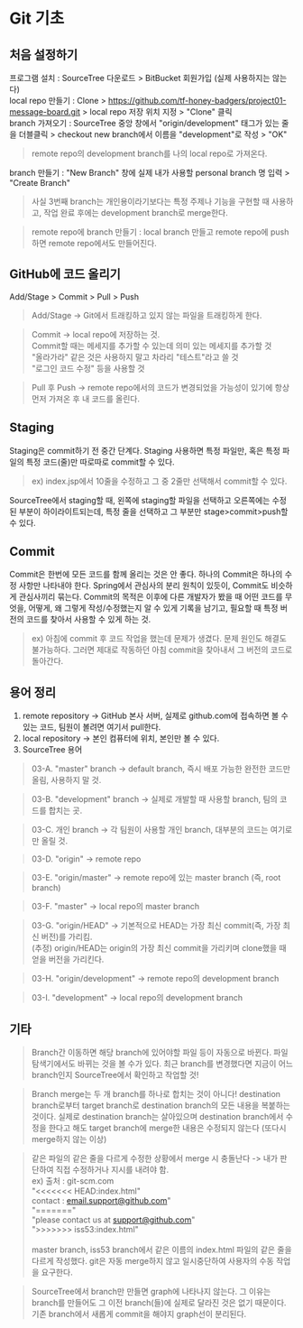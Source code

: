 # Git 기초

## 처음 설정하기
프로그램 설치 : SourceTree 다운로드 > BitBucket 회원가입 (실제 사용하지는 않는다) <br/>
local repo 만들기 : Clone > https://github.com/tf-honey-badgers/project01-message-board.git > local repo 저장 위치 지정 > "Clone" 클릭 <br/>
branch 가져오기 : SourceTree 중앙 창에서 "origin/development" 태그가 있는 줄을 더블클릭 > checkout new branch에서 이름을 "development"로 작성 > "OK" <br/>
> remote repo의 development branch를 나의 local repo로 가져온다. <br/>

branch 만들기 : "New Branch" 창에 실제 내가 사용할 personal branch 명 입력 > "Create Branch" <br/>
> 사실 3번째 branch는 개인용이라기보다는 특정 주제나 기능을 구현할 때 사용하고, 작업 완료 후에는 development branch로 merge한다. <br/>

> remote repo에 branch 만들기 : local branch 만들고 remote repo에 push하면 remote repo에서도 만들어진다.

## GitHub에 코드 올리기
Add/Stage > Commit > Pull > Push <br/>
> Add/Stage -> Git에서 트래킹하고 있지 않는 파일을 트래킹하게 한다. <br/>

> Commit -> local repo에 저장하는 것. <br/>
> Commit할 때는 메세지를 추가할 수 있는데 의미 있는 메세지를 추가할 것 <br/>
> "올라가라" 같은 것은 사용하지 말고 차라리 "테스트"라고 쓸 것 <br/>
> "로그인 코드 수정" 등을 사용할 것 <br/>

> Pull 후 Push -> remote repo에서의 코드가 변경되었을 가능성이 있기에 항상 먼저 가져온 후 내 코드를 올린다. <br/>

## Staging
Staging은 commit하기 전 중간 단계다.
Staging 사용하면 특정 파일만, 혹은 특정 파일의 특정 코드(줄)만 따로따로 commit할 수 있다.
> ex) index.jsp에서 10줄을 수정하고 그 중 2줄만 선택해서 commit할 수 있다.

SourceTree에서 staging할 때, 왼쪽에 staging할 파일을 선택하고 오른쪽에는 수정된 부분이 하이라이트되는데, 특정 줄을 선택하고 그 부분만 stage>commit>push할 수 있다.

## Commit
Commit은 한번에 모든 코드를 함께 올리는 것은 안 좋다. 하나의 Commit은 하나의 수정 사항만 나타내야 한다.
Spring에서 관심사의 분리 원칙이 있듯이, Commit도 비슷하게 관심사끼리 묶는다.
Commit의 목적은 이후에 다른 개발자가 봤을 때 어떤 코드를 무엇을, 어떻게, 왜 그렇게 작성/수정했는지 알 수 있게 기록을 남기고, 필요할 때 특정 버전의 코드를 찾아서 사용할 수 있게 하는 것.
> ex) 아침에 commit 후 코드 작업을 했는데 문제가 생겼다. 문제 원인도 해결도 불가능하다. 그러면 제대로 작동하던 아침 commit을 찾아내서 그 버전의 코드로 돌아간다.

## 용어 정리
01. remote repository -> GitHub 본사 서버, 실제로 github.com에 접속하면 볼 수 있는 코드, 팀원이 볼려면 여기서 pull한다.
02. local repository -> 본인 컴퓨터에 위치, 본인만 볼 수 있다.
03. SourceTree 용어
> 03-A. "master" branch -> default branch, 즉시 배포 가능한 완전한 코드만 올림, 사용하지 말 것. <br/>

> 03-B. "development" branch -> 실제로 개발할 때 사용할 branch, 팀의 코드를 합치는 곳. <br/>

> 03-C. 개인 branch -> 각 팀원이 사용할 개인 branch, 대부분의 코드는 여기로만 올릴 것. <br/>

> 03-D. "origin" -> remote repo <br/>

> 03-E. "origin/master" -> remote repo에 있는 master branch (즉, root branch) <br/>

> 03-F. "master" -> local repo의 master branch <br/>

> 03-G. "origin/HEAD" -> 기본적으로 HEAD는 가장 최신 commit(즉, 가장 최신 버전)를 가리킴. <br/>
> (추정) origin/HEAD는 origin의 가장 최신 commit을 가리키며 clone했을 때 얻을 버전을 가리킨다. <br/>

> 03-H. "origin/development" -> remote repo의 development branch <br/>

> 03-I. "development" -> local repo의 development branch <br/>

## 기타
> Branch간 이동하면 해당 branch에 있어야할 파일 등이 자동으로 바뀐다. 파일탐색기에서도 바뀌는 것을 볼 수가 있다. 최근 branch를 변경했다면 지금이 어느 branch인지 SourceTree에서 확인하고 작업할 것! <br/>

> Branch merge는 두 개 branch를 하나로 합치는 것이 아니다! destination branch로부터 target branch로 destination branch의 모든 내용을 복붙하는 것이다. 실제로 destination branch는 살아있으며 destination branch에서 수정을 한다고 해도 target branch에 merge한 내용은 수정되지 않는다 (또다시 merge하지 않는 이상) <br/>

> 같은 파일의 같은 줄을 다르게 수정한 상황에서 merge 시 충돌난다 -> 내가 판단하여 직접 수정하거나 지시를 내려야 함. <br/>
> ex) 출처 : git-scm.com <br/>
"<<<<<<< HEAD:index.html" <br/>
contact : email.support@github.com" <br/>
"=======" <br/>
"please contact us at support@github.com" <br/>
">>>>>>> iss53:index.html" <br/> <br/>
> master branch, iss53 branch에서 같은 이름의 index.html 파일의 같은 줄을 다르게 작성했다. git은 자동 merge하지 않고 일시중단하여 사용자의 수동 작업을 요구한다. <br/>

> SourceTree에서 branch만 만들면 graph에 나타나지 않는다. 그 이유는 branch를 만들어도 그 이전 branch(들)에 실제로 달라진 것은 없기 때문이다. 기존 branch에서 새롭게 commit을 해야지 graph선이 분리된다.
